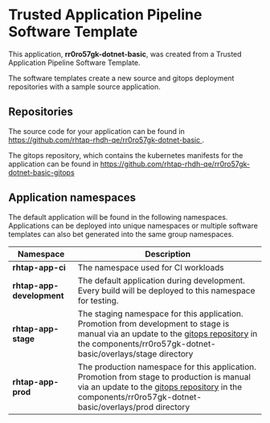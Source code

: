 # Trusted Application Pipeline Software Template

This application, **rr0ro57gk-dotnet-basic**, was created from a Trusted Application Pipeline Software Template.

The software templates create a new source and gitops deployment repositories with a sample source application. 

## Repositories

The source code for your application can be found in [https://github.com/rhtap-rhdh-qe/rr0ro57gk-dotnet-basic ](https://github.com/rhtap-rhdh-qe/rr0ro57gk-dotnet-basic ).
 
The gitops repository, which contains the kubernetes manifests for the application can be found in 
[https://github.com/rhtap-rhdh-qe/rr0ro57gk-dotnet-basic-gitops ](https://github.com/rhtap-rhdh-qe/rr0ro57gk-dotnet-basic-gitops ) 

## Application namespaces 

The default application will be found in the following namespaces. Applications can be deployed into unique namespaces or multiple software templates can also bet generated into the same group namespaces.  

|  Namespace   |  Description   |  
| -------- | -------- |
| **rhtap-app-ci** | The namespace used for CI workloads |
| **rhtap-app-development** | The default application during development. Every build will be deployed to this namespace for testing. |
| **rhtap-app-stage** | The staging namespace for this application. Promotion from development to stage is manual via an update to the [gitops repository](https://github.com/rhtap-rhdh-qe/rr0ro57gk-dotnet-basic-gitops ) in the components/rr0ro57gk-dotnet-basic/overlays/stage directory |
| **rhtap-app-prod** | The production namespace for this application. Promotion from stage to production is manual via an update to the [gitops repository](https://github.com/rhtap-rhdh-qe/rr0ro57gk-dotnet-basic-gitops ) in the components/rr0ro57gk-dotnet-basic/overlays/prod directory |